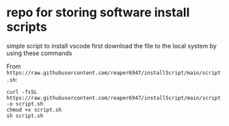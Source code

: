 # repo for storing software install scripts
simple script to install vscode 
 first download the file to the local system by using these commands
 
 From `https://raw.githubusercontent.com/reaper6947/installScript/main/script.sh`:
```shell
curl -fsSL https://raw.githubusercontent.com/reaper6947/installScript/main/script.sh -o script.sh
chmod +x script.sh
sh script.sh
```

